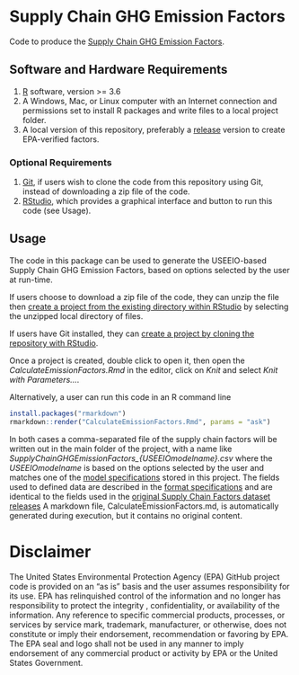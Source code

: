 <!-- README.md is generated from README.Rmd. Please edit that file -->

# Supply Chain GHG Emission Factors

Code to produce the [Supply Chain GHG Emission
Factors](https://cfpub.epa.gov/si/si_public_record_Report.cfm?dirEntryId=349324).

## Software and Hardware Requirements

1.  [R](https://www.r-project.org/) software, version >= 3.6
2.  A Windows, Mac, or Linux computer with an Internet connection and
    permissions set to install R packages and write files to a local
    project folder.
3.  A local version of this repository, preferably a
    [release](https://github.com/USEPA/supply-chain-factors/releases)
    version to create EPA-verified factors.

### Optional Requirements

1.  [Git](https://github.com/git-guides/install-git), if users wish to
    clone the code from this repository using Git, instead of
    downloading a zip file of the code.
2.  [RStudio](https://www.rstudio.com/products/rstudio/download/#download),
    which provides a graphical interface and button to run this code
    (see Usage).

## Usage

The code in this package can be used to generate the USEEIO-based Supply
Chain GHG Emission Factors, based on options selected by the user at
run-time.

If users choose to download a zip file of the code, they can unzip the
file then [create a project from the existing directory within
RStudio](https://support.rstudio.com/hc/en-us/articles/200526207-Using-RStudio-Projects)
by selecting the unzipped local directory of files.

If users have Git installed, they can [create a project by cloning the
repository with
RStudio](https://resources.github.com/whitepapers/github-and-rstudio/#:~:text=Clone%20the%20repository%20with%20RStudio).

Once a project is created, double click to open it, then open the
*CalculateEmissionFactors.Rmd* in the editor, click on *Knit* and select
*Knit with Parameters…*.

Alternatively, a user can run this code in an R command line

``` r
install.packages("rmarkdown")
rmarkdown::render("CalculateEmissionFactors.Rmd", params = "ask")
```

In both cases a comma-separated file of the supply chain factors will be
written out in the main folder of the project, with a name like
*SupplyChainGHGEmissionFactors\_{USEEIOmodelname}.csv* where the
*USEEIOmodelname* is based on the options selected by the user and
matches one of the [model specifications](model-specs/) stored in this
project. The fields used to defined data are described in the [format
specifications](format-specs/) and are identical to the fields used in
the [original Supply Chain Factors dataset
releases](https://cfpub.epa.gov/si/si_public_record_Report.cfm?dirEntryId=349324)
A markdown file, CalculateEmissionFactors.md, is automatically generated
during execution, but it contains no original content.

# Disclaimer

The United States Environmental Protection Agency (EPA) GitHub project
code is provided on an “as is” basis and the user assumes responsibility
for its use. EPA has relinquished control of the information and no
longer has responsibility to protect the integrity , confidentiality, or
availability of the information. Any reference to specific commercial
products, processes, or services by service mark, trademark,
manufacturer, or otherwise, does not constitute or imply their
endorsement, recommendation or favoring by EPA. The EPA seal and logo
shall not be used in any manner to imply endorsement of any commercial
product or activity by EPA or the United States Government.
